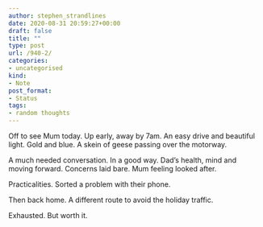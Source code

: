 ```yaml
---
author: stephen_strandlines
date: 2020-08-31 20:59:27+00:00
draft: false
title: ""
type: post
url: /940-2/
categories:
- uncategorised
kind:
- Note
post_format:
- Status
tags:
- random thoughts
---
```


Off to see Mum today. Up early, away by 7am. An easy drive and beautiful light. Gold and blue. A skein of geese passing over the motorway.

A much needed conversation. In a good way. Dad’s health, mind and moving forward. Concerns laid bare. Mum feeling looked after.

Practicalities. Sorted a problem with their phone.

Then back home. A different route to avoid the holiday traffic.

Exhausted. But worth it.
